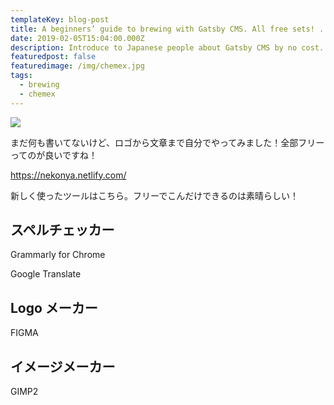```yaml
---
templateKey: blog-post
title: A beginners’ guide to brewing with Gatsby CMS. All free sets! ...In Japanese
date: 2019-02-05T15:04:00.000Z
description: Introduce to Japanese people about Gatsby CMS by no cost.
featuredpost: false
featuredimage: /img/chemex.jpg
tags:
  - brewing
  - chemex
---
```

![](/img/chemex.jpg)

まだ何も書いてないけど、ロゴから文章まで自分でやってみました！全部フリーってのが良いですね！

<https://nekonya.netlify.com/>

新しく使ったツールはこちら。フリーでこんだけできるのは素晴らしい！

## スペルチェッカー

Grammarly for Chrome

Google Translate

## Logo メーカー

FIGMA

## イメージメーカー

GIMP2
